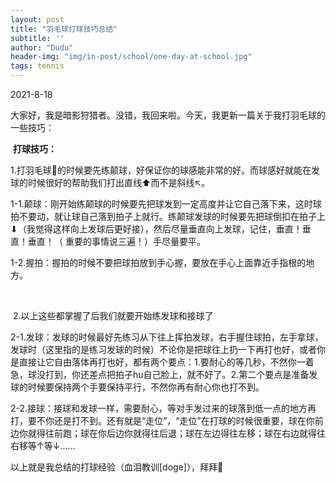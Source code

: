 ```yaml
---
layout: post
title: "羽毛球打球技巧总结"
subtitle: ''
author: "Dudu"
header-img: "img/in-post/school/one-day-at-school.jpg"
tags: tennis
---
```


2021-8-18

大家好，我是暗影狩猎者。没错，我回来啦。今天，我更新一篇关于我打羽毛球的一些技巧：



​																				**打球技巧：**



​		1.打羽毛球🏸的时候要先练颠球，好保证你的球感能非常的好。而球感好就能在发球的时候很好的帮助我们打出直线⬆︎而不是斜线↖︎。

​			1-1.颠球：刚开始练颠球的时候要先把球发到一定高度并让它自己落下来，这时球拍不要动，就让球自己落到拍子上就行。练颠球发球的时候要先把球倒扣在拍子上⬇︎（我觉得这样向上发球后更好接），然后尽量垂直向上发球，记住，垂直！垂直！垂直！（ 重要的事情说三遍！）手尽量要平。

​			1-2.握拍：握拍的时候不要把球拍放到手心握，要放在手心上面靠近手指根的地方。

​		

​		2.以上这些都掌握了后我们就要开始练发球和接球了

​			2-1.发球：发球的时候最好先练习从下往上挥拍发球，右手握住球拍，左手拿球，发球时（这里指的是练习发球的时候）不论你是把球往上扔一下再打也好，或者你是直接让它自由落体再打也好，都有两个要点：1.要耐心的等几秒，不然你一着急，球没打到，你还差点把拍子hu自己脸上，就不好了。2.第二个要点是准备发球的时候要保持两个手要保持平行，不然你再有耐心你也打不到。

2-2.接球：接球和发球一样，需要耐心，等对手发过来的球落到低一点的地方再打，要不你还是打不到。还有就是“走位”，“走位”在打球的时候很重要，球在你前边你就得往前跑；球在你后边你就得往后退；球在左边得往左移；球在右边就得往右移等↑等↓......



以上就是我总结的打球经验（血泪教训[doge]），拜拜👋

